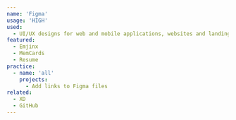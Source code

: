 ```yaml
---
name: 'Figma'
usage: 'HIGH'
used:
  - UI/UX designs for web and mobile applications, websites and landing pages
featured:
  - Emjinx
  - MemCards
  - Resume
practice:
  - name: 'all'
    projects:
      - Add links to Figma files
related:
  - XD
  - GitHub
---
```

